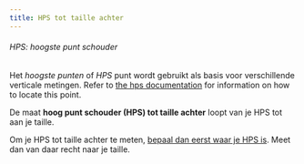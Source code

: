 ```yaml
---
title: HPS tot taille achter
---
```


<Note>

###### HPS: hoogste punt schouder

Het *hoogste punten* of *HPS* punt wordt gebruikt als basis voor verschillende verticale metingen.
Refer to [the hps documentation](/docs/sewing/hps/) for information on how to locate this point.

</Note>

De maat **hoog punt schouder (HPS) tot taille achter** loopt van je HPS tot aan je taille.

Om je HPS tot taille achter te meten, [bepaal dan eerst waar je HPS is](/docs/sewing/hps/). Meet dan van daar recht naar je taille.
<MeasieImage />
